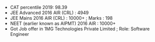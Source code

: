 - CAT percentile 2019: 98.39
- JEE Advanced 2016 AIR (CRL) : 4949
- JEE Mains 2016 AIR (CRL) : 10000+ ; Marks : 198
- NEET (earlier known as AIPMT) 2016 AIR : 10000+
- Got Job offer in 1MG Technologies Private Limited ; Role: Software Engineer
